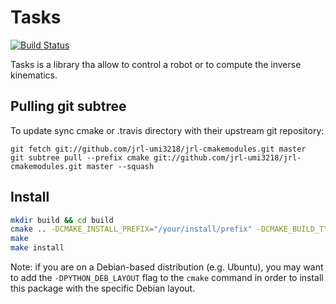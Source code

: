 # Tasks

[![Build Status](https://travis-ci.org/jorisv/Tasks.svg?branch=master)](https://travis-ci.org/jorisv/Tasks)

Tasks is a library tha allow to control a robot or to compute the inverse kinematics.

Pulling git subtree
------

To update sync cmake or .travis directory with their upstream git repository:

	git fetch git://github.com/jrl-umi3218/jrl-cmakemodules.git master
	git subtree pull --prefix cmake git://github.com/jrl-umi3218/jrl-cmakemodules.git master --squash


## Install

```sh
mkdir build && cd build
cmake .. -DCMAKE_INSTALL_PREFIX="/your/install/prefix" -DCMAKE_BUILD_TYPE=RelWithDebInfo
make
make install
```

Note: if you are on a Debian-based distribution (e.g. Ubuntu), you may want to
add the `-DPYTHON_DEB_LAYOUT` flag to the `cmake` command in order to install
this package with the specific Debian layout.
